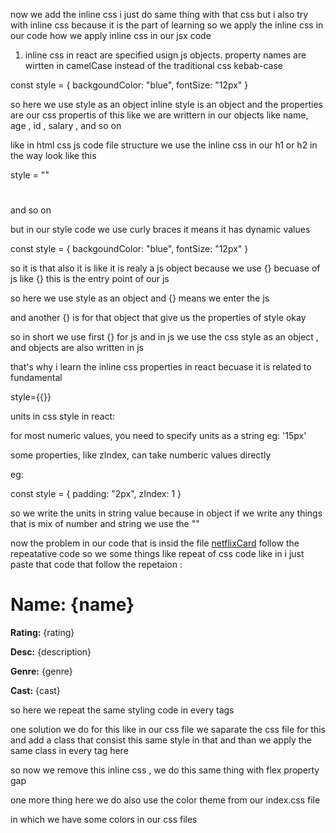 now we add the inline css 
i just do same thing with that css but i also try with inline css because it is the part of learning so we apply the inline css in our code 
how we apply inline css in our jsx code 
1. inline css in react are specified usign js objects. property names are wirtten in camelCase instead of the traditional css kebab-case

const style = {
    backgoundColor: "blue",
    fontSize: "12px"
}

so here we use style as an object inline style is an object and the properties are our css propertis of this like we are writtern in our objects like name, age , id , salary , and so on

like in html css js code file structure we use the inline css in our h1 or h2 in the way look like this 

style = ""

<h1 style="backgound-color: blue "></h1> and so on

but in our style code we use curly braces it means it has dynamic values

const style = {
    backgoundColor: "blue",
    fontSize: "12px"
}

so it is that also it is like it is realy a js object because we use {} becuase of js like {} this is the entry point of our js

so here we use style as an object and {} means we enter the js

and another {} is for that object that give us the properties of style okay 

so in short we use first {} for js 
and in js we use the css style as an object , and objects are also written in js 

that's why i learn the inline css properties in react becuase it is related to fundamental 

 style={{}}

 units in css style in react: 

 for most numeric values, you need to specify units as a string eg: '15px'

 some properties, like zIndex, can take numberic values directly 

eg: 

const style = {
    padding: "2px",
    zIndex: 1
}

so we write the units in string value because in object if we write any things that is mix of number and string we use the ""

now the problem in our code that is insid the file [netflixCard](../../components/NetflixSeries.jsx) follow the repeatative code so we some things like repeat of css code like in i just paste that code that follow the repetaion : 

<h1 style={{ margin: "1.2rem 0rem" }}>
<strong>Name:</strong> {name}
</h1>
<p style={{ margin: "1.2rem 0rem" }}>
<strong>Rating:</strong> {rating}
</p>
<p style={{ margin: "1.2rem 0rem" }}>
<strong>Desc:</strong> {description}
</p>
<p style={{ margin: "1.2rem 0rem" }}>
<strong>Genre:</strong> {genre}
</p>
<p style={{ margin: "1.2rem 0rem" }}>
<strong>Cast:</strong> {cast}
 </p>

 so here we repeat the same styling code in every tags

 one solution we do for this like in our css file we saparate the css file for this and add a class that consist this same style in that and than we apply the same class in every tag here 

 so now we remove this inline css , we do this same thing with flex property gap

 one more thing here we do also use the color theme from our index.css file 

 in which we have some colors in our css files 

 
